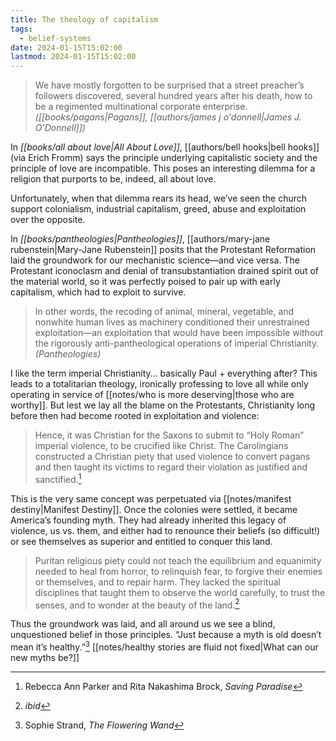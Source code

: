 ```yaml
---
title: The theology of capitalism
tags:
  - belief-systems
date: 2024-01-15T15:02:00
lastmod: 2024-01-15T15:02:00
---
```


> We have mostly forgotten to be surprised that a street preacher’s followers discovered, several hundred years after his death, how to be a regimented multinational corporate enterprise. *([[books/pagans|Pagans]], [[authors/james j o'donnell|James J. O’Donnell]])*

In *[[books/all about love|All About Love]]*, [[authors/bell hooks|bell hooks]] (via Erich Fromm) says the principle underlying capitalistic society and the principle of love are incompatible. This poses an interesting dilemma for a religion that purports to be, indeed, all about love.

Unfortunately, when that dilemma rears its head, we’ve seen the church support colonialism, industrial capitalism, greed, abuse and exploitation over the opposite. 

In *[[books/pantheologies|Pantheologies]]*, [[authors/mary-jane rubenstein|Mary-Jane Rubenstein]] posits that the Protestant Reformation laid the groundwork for our mechanistic science—and vice versa. The Protestant iconoclasm and denial of transubstantiation drained spirit out of the material world, so it was perfectly poised to pair up with early capitalism, which had to exploit to survive.

> In other words, the recoding of animal, mineral, vegetable, and nonwhite human lives as machinery conditioned their unrestrained exploitation—an exploitation that would have been impossible without the rigorously anti-pantheological operations of imperial Christianity. *(Pantheologies)*

I like the term imperial Christianity… basically Paul + everything after? This leads to a totalitarian theology, ironically professing to love all while only operating in service of [[notes/who is more deserving|those who are worthy]]. But lest we lay all the blame on the Protestants, Christianity long before then had become rooted in exploitation and violence: 

> Hence, it was Christian for the Saxons to submit to “Holy Roman” imperial violence, to be crucified like Christ. The Carolingians constructed a Christian piety that used violence to convert pagans and then taught its victims to regard their violation as justified and sanctified.[^1]

This is the very same concept was perpetuated via [[notes/manifest destiny|Manifest Destiny]]. Once the colonies were settled, it became America’s founding myth. They had already inherited this legacy of violence, us vs. them, and either had to renounce their beliefs (so difficult!) or see themselves as superior and entitled to conquer this land. 

> Puritan religious piety could not teach the equilibrium and equanimity needed to heal from horror, to relinquish fear, to forgive their enemies or themselves, and to repair harm. They lacked the spiritual disciplines that taught them to observe the world carefully, to trust the senses, and to wonder at the beauty of the land.[^2]

Thus the groundwork was laid, and all around us we see a blind, unquestioned belief in those principles. “Just because a myth is old doesn’t mean it’s healthy.”[^3] [[notes/healthy stories are fluid not fixed|What can our new myths be?]]

[^1]: Rebecca Ann Parker and Rita Nakashima Brock, *Saving Paradise*
[^2]: *ibid*
[^3]: Sophie Strand, *The Flowering Wand*